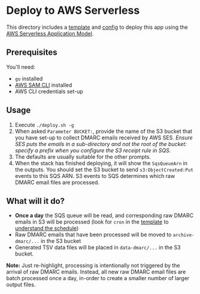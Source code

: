 # Deploy to AWS Serverless

This directory includes a [template](./template.yml) and [config](./samconfig.toml) to deploy this app using the [AWS Serverless Application Model](https://docs.aws.amazon.com/serverless-application-model/latest/developerguide/what-is-sam.html).

## Prerequisites

You'll need:

 - `go` installed
 - [AWS SAM CLI](https://docs.aws.amazon.com/serverless-application-model/latest/developerguide/serverless-sam-cli-install.html) installed
 - AWS CLI credentials set-up

## Usage

 1. Execute `./deploy.sh -g`
 2. When asked `Parameter BUCKET:`, provide the name of the S3 bucket that you have set-up to collect DMARC emails received by AWS SES. *Ensure SES puts the emails in a sub-directory and not the root of the bucket: specify a prefix when you configure the S3 receipt rule in SQS.*
 3. The defaults are usually suitable for the other prompts.
 4. When the stack has finished deploying, it will show the `SqsQueueArn` in the outputs. You should set the S3 bucket to send `s3:ObjectCreated:Put` events to this SQS ARN. S3 events to SQS determines which raw DMARC email files are processed.

## What will it do?

 - **Once a day** the SQS queue will be read, and corresponding raw DMARC emails in S3 will be processed (look for `cron` in the [template](./template.yml) to [understand the schedule](https://docs.aws.amazon.com/AmazonCloudWatch/latest/events/ScheduledEvents.html#CronExpressions))
 - Raw DMARC emails that have been processed will be moved to `archive-dmarc/...` in the S3 bucket
 - Generated TSV data files will be placed in `data-dmarc/...` in the S3 bucket.

**Note:** Just re-highlight, processing is intentionally not triggered by the arrival of raw DMARC emails. Instead, all new raw DMARC email files are batch processed once a day, in-order to create a smaller number of larger output files.
